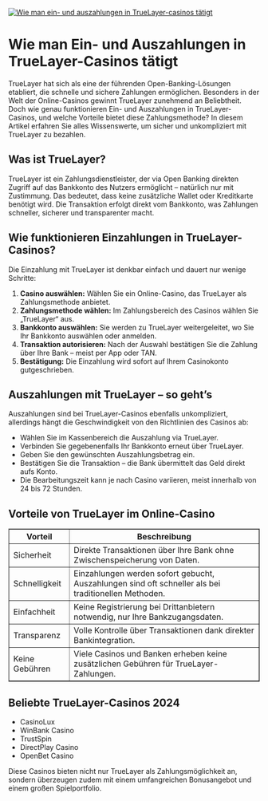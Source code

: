[![Wie man ein- und auszahlungen in TrueLayer-casinos tätigt](https://123-caf.pages.dev/gitsignup.png)](https://vrmoo.ru/Bt82HjjY)

<h1>Wie man Ein- und Auszahlungen in TrueLayer-Casinos tätigt</h1>  <p>TrueLayer hat sich als eine der führenden Open-Banking-Lösungen etabliert, die schnelle und sichere Zahlungen ermöglichen. Besonders in der Welt der Online-Casinos gewinnt TrueLayer zunehmend an Beliebtheit. Doch wie genau funktionieren Ein- und Auszahlungen in TrueLayer-Casinos, und welche Vorteile bietet diese Zahlungsmethode? In diesem Artikel erfahren Sie alles Wissenswerte, um sicher und unkompliziert mit TrueLayer zu bezahlen.</p>  <h2>Was ist TrueLayer?</h2>  <p>TrueLayer ist ein Zahlungsdienstleister, der via Open Banking direkten Zugriff auf das Bankkonto des Nutzers ermöglicht – natürlich nur mit Zustimmung. Das bedeutet, dass keine zusätzliche Wallet oder Kreditkarte benötigt wird. Die Transaktion erfolgt direkt vom Bankkonto, was Zahlungen schneller, sicherer und transparenter macht.</p>  <h2>Wie funktionieren Einzahlungen in TrueLayer-Casinos?</h2>  <p>Die Einzahlung mit TrueLayer ist denkbar einfach und dauert nur wenige Schritte:</p>  <ol>   <li><strong>Casino auswählen:</strong> Wählen Sie ein Online-Casino, das TrueLayer als Zahlungsmethode anbietet.</li>   <li><strong>Zahlungsmethode wählen:</strong> Im Zahlungsbereich des Casinos wählen Sie „TrueLayer“ aus.</li>   <li><strong>Bankkonto auswählen:</strong> Sie werden zu TrueLayer weitergeleitet, wo Sie Ihr Bankkonto auswählen oder anmelden.</li>   <li><strong>Transaktion autorisieren:</strong> Nach der Auswahl bestätigen Sie die Zahlung über Ihre Bank – meist per App oder TAN.</li>   <li><strong>Bestätigung:</strong> Die Einzahlung wird sofort auf Ihrem Casinokonto gutgeschrieben.</li> </ol>  <h2>Auszahlungen mit TrueLayer – so geht’s</h2>  <p>Auszahlungen sind bei TrueLayer-Casinos ebenfalls unkompliziert, allerdings hängt die Geschwindigkeit von den Richtlinien des Casinos ab:</p>  <ul>   <li>Wählen Sie im Kassenbereich die Auszahlung via TrueLayer.</li>   <li>Verbinden Sie gegebenenfalls Ihr Bankkonto erneut über TrueLayer.</li>   <li>Geben Sie den gewünschten Auszahlungsbetrag ein.</li>   <li>Bestätigen Sie die Transaktion – die Bank übermittelt das Geld direkt aufs Konto.</li>   <li>Die Bearbeitungszeit kann je nach Casino variieren, meist innerhalb von 24 bis 72 Stunden.</li> </ul>  <h2>Vorteile von TrueLayer im Online-Casino</h2>  <table border="1" cellpadding="8" cellspacing="0">   <thead>     <tr>       <th>Vorteil</th>       <th>Beschreibung</th>     </tr>   </thead>   <tbody>     <tr>       <td>Sicherheit</td>       <td>Direkte Transaktionen über Ihre Bank ohne Zwischenspeicherung von Daten.</td>     </tr>     <tr>       <td>Schnelligkeit</td>       <td>Einzahlungen werden sofort gebucht, Auszahlungen sind oft schneller als bei traditionellen Methoden.</td>     </tr>     <tr>       <td>Einfachheit</td>       <td>Keine Registrierung bei Drittanbietern notwendig, nur Ihre Bankzugangsdaten.</td>     </tr>     <tr>       <td>Transparenz</td>       <td>Volle Kontrolle über Transaktionen dank direkter Bankintegration.</td>     </tr>     <tr>       <td>Keine Gebühren</td>       <td>Viele Casinos und Banken erheben keine zusätzlichen Gebühren für TrueLayer-Zahlungen.</td>     </tr>   </tbody> </table>  <h2>Beliebte TrueLayer-Casinos 2024</h2>  <ul>   <li>CasinoLux</li>   <li>WinBank Casino</li>   <li>TrustSpin</li>   <li>DirectPlay Casino</li>   <li>OpenBet Casino</li> </ul>  <p>Diese Casinos bieten nicht nur TrueLayer als Zahlungsmöglichkeit an, sondern überzeugen zudem mit einem umfangreichen Bonusangebot und einem großen Spielportfolio.</p>